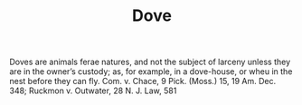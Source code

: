 ---
title: Dove
letter: D
permalink: "/definitions/bld-dove.html"
body: Doves are animals ferae natures, and not the subject of larceny unless they
  are in the owner’s custody; as, for example, in a dove-house, or wheu in the nest
  before they can fly. Com. v. Chace, 9 Pick. (Moss.) 15, 19 Am. Dec. 348; Ruckmon
  v. Outwater, 28 N. J. Law, 581
published_at: '2018-07-07'
source: Black's Law Dictionary 2nd Ed (1910)
layout: post
---